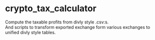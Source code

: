 # crypto_tax_calculator
Compute the taxable profits from divly style .csv:s.  
And scripts to transform exported exchange form various exchanges to unified divly style tables.

